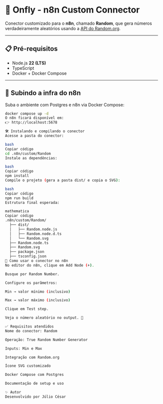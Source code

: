 # 🎲 Onfly - n8n Custom Connector

Conector customizado para o **n8n**, chamado **Random**, que gera números verdadeiramente aleatórios usando a [API do Random.org](https://www.random.org/).

---

## 📋 Pré-requisitos
- Node.js **22 (LTS)**
- TypeScript
- Docker + Docker Compose

---

## 🚀 Subindo a infra do n8n
Suba o ambiente com Postgres e n8n via Docker Compose:

```bash
docker compose up -d
O n8n ficará disponível em:
👉 http://localhost:5678

🛠️ Instalando e compilando o conector
Acesse a pasta do conector:

bash
Copiar código
cd .n8n/custom/Random
Instale as dependências:

bash
Copiar código
npm install
Compile o projeto (gera a pasta dist/ e copia o SVG):

bash
Copiar código
npm run build
Estrutura final esperada:

mathematica
Copiar código
.n8n/custom/Random/
  ├── dist/
  │   ├── Random.node.js
  │   ├── Random.node.d.ts
  │   └── Random.svg
  ├── Random.node.ts
  ├── Random.svg
  ├── package.json
  ├── tsconfig.json
🧩 Como usar o conector no n8n
No editor do n8n, clique em Add Node (+).

Busque por Random Number.

Configure os parâmetros:

Min → valor mínimo (inclusivo)

Max → valor máximo (inclusivo)

Clique em Test step.

Veja o número aleatório no output. 🎉

✅ Requisitos atendidos
Nome do conector: Random

Operação: True Random Number Generator

Inputs: Min e Max

Integração com Random.org

Ícone SVG customizado

Docker Compose com Postgres

Documentação de setup e uso

✨ Autor
Desenvolvido por Júlio César
